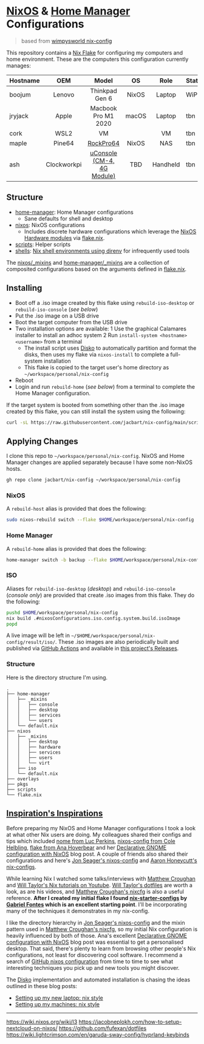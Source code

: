 # [NixOS] & [Home Manager] Configurations

> based from [wimpysworld nix-config](https://github.com/wimpysworld/nix-config)

[NixOS]: https://nixos.org/
[Home Manager]: https://github.com/nix-community/home-manager

This repository contains a [Nix Flake](https://nixos.wiki/wiki/Flakes) for configuring my computers and home environment. These are the computers this configuration currently manages:

| Hostname |     OEM     |            Model             |  OS   |   Role   | Status |
| :------- | :---------: | :--------------------------: | :---: | :------: | :----- |
| boojum   |   Lenovo    |        Thinkpad Gen 6        | NixOS |  Laptop  | WiP    |
| jryjack  |    Apple    |     Macbook Pro M1 2020      | macOS |  Laptop  | tbn    |
| cork     |    WSL2     |              VM              |       |    VM    | tbn    |
| maple    |   Pine64    |         [RockPro64]          | NixOS |   NAS    | tbn    |
| ash      | Clockworkpi | [uConsole (CM-4, 4G Module)] |  TBD  | Handheld | tbn    |

[uConsole (CM-4, 4G Module)]: https://www.clockworkpi.com/uconsole
[RockPro64]: https://www.pine64.org/rockpro64/

## Structure

- [home-manager]: Home Manager configurations
  - Sane defaults for shell and desktop
- [nixos]: NixOS configurations
  - Includes discrete hardware configurations which leverage the [NixOS Hardware modules](https://github.com/NixOS/nixos-hardware) via [flake.nix].
- [scripts]: Helper scripts
- [shells]: [Nix shell environments using direnv](https://determinate.systems/posts/nix-direnv) for infrequently used tools

The [nixos/_mixins] and [home-manager/_mixins] are a collection of composited configurations based on the arguments defined in [flake.nix].

[home-manager]: ./home-manager
[nixos]: ./nixos
[nixos/_mixins]: ./nixos/_mixins
[home-manager/_mixins]: ./home-manager/_mixins
[flake.nix]: ./flake.nix
[scripts]: ./scripts
[shells]: ./shells

## Installing

- Boot off a .iso image created by this flake using `rebuild-iso-desktop` or `rebuild-iso-console` (_see below_)
- Put the .iso image on a USB drive
- Boot the target computer from the USB drive
- Two installation options are available:
  1 Use the graphical Calamares installer to install an adhoc system
  2 Run `install-system <hostname> <username>` from a terminal
  - The install script uses [Disko] to automatically partition and format the disks, then uses my flake via `nixos-install` to complete a full-system installation
  - This flake is copied to the target user's home directory as `~/workspace/personal/nix-config`
- Reboot
- Login and run `rebuild-home` (_see below_) from a terminal to complete the Home Manager configuration.

If the target system is booted from something other than the .iso image created by this flake, you can still install the system using the following:

```bash
curl -sL https://raw.githubusercontent.com/jacbart/nix-config/main/scripts/install.sh | bash -s <hostname> <username>
```

## Applying Changes

I clone this repo to `~/workspace/personal/nix-config`. NixOS and Home Manager changes are applied separately because I have some non-NixOS hosts.

```bash
gh repo clone jacbart/nix-config ~/workspace/personal/nix-config
```

### NixOS

A `rebuild-host` alias is provided that does the following:

```bash
sudo nixos-rebuild switch --flake $HOME/workspace/personal/nix-config
```

### Home Manager

A `rebuild-home` alias is provided that does the following:

```bash
home-manager switch -b backup --flake $HOME/workspace/personal/nix-config
```

### ISO

Aliases for `rebuild-iso-desktop` (_desktop_) and `rebuild-iso-console` (_console only_) are provided that create .iso images from this flake. They do the following:

```bash
pushd $HOME/workspace/personal/nix-config
nix build .#nixosConfigurations.iso.config.system.build.isoImage
popd
```

A live image will be left in `~/$HOME/workspace/personal/nix-config/result/iso/`. These .iso images are also periodically built and published via [GitHub Actions](./.github/workflows) and available in [this project's Releases](https://github.com/jacbart/nix-config/releases).

### Structure

Here is the directory structure I'm using.

```
.
├── home-manager
│   ├── _mixins
│   │   ├── console
│   │   ├── desktop
│   │   ├── services
│   │   └── users
│   └── default.nix
├── nixos
│   ├── _mixins
│   │   ├── desktop
│   │   ├── hardware
│   │   ├── services
│   │   ├── users
│   │   └── virt
│   ├── iso
│   └── default.nix
├── overlays
├── pkgs
├── scripts
└── flake.nix
```

## [Inspiration's Inspirations](https://github.com/wimpysworld/nix-config)

Before preparing my NixOS and Home Manager configurations I took a look at what other Nix users are doing. My colleagues shared their configs and tips which included [nome from Luc Perkins], [nixos-config from Cole Helbling], [flake from Ana Hoverbear] and her [Declarative GNOME configuration with NixOS] blog post. A couple of friends also shared their configurations and here's [Jon Seager's nixos-config] and [Aaron Honeycutt's nix-configs].

While learning Nix I watched some talks/interviews with [Matthew Croughan](https://github.com/MatthewCroughan) and [Will Taylor's Nix tutorials on Youtube](https://www.youtube.com/playlist?list=PL-saUBvIJzOkjAw_vOac75v-x6EzNzZq-). [Will Taylor's dotfiles] are worth a look, as are his videos, and [Matthew Croughan's nixcfg] is also a useful reference. **After I created my initial flake I found [nix-starter-configs](https://github.com/Misterio77/nix-starter-configs) by [Gabriel Fontes](https://m7.rs) which is an excellent starting point**. I'll be incorporating many of the techniques it demonstrates in my nix-config.

I like the directory hierarchy in [Jon Seager's nixos-config] and the mixin pattern used in [Matthew Croughan's nixcfg], so my initial Nix configuration is heavily influenced by both of those. Ana's excellent [Declarative GNOME configuration with NixOS] blog post was essential to get a personalised desktop. That said, there's plenty to learn from browsing other people's Nix configurations, not least for discovering cool software. I recommend a search of [GitHub nixos configuration] from time to time to see what interesting techniques you pick up and new tools you might discover.

The [Disko] implementation and automated installation is chasing the ideas outlined in these blog posts:

- [Setting up my new laptop: nix style](https://bmcgee.ie/posts/2022/12/setting-up-my-new-laptop-nix-style/)
- [Setting up my machines: nix style](https://aldoborrero.com/posts/2023/01/15/setting-up-my-machines-nix-style/)

[nome from Luc Perkins]: https://github.com/the-nix-way/nome
[nixos-config from Cole Helbling]: https://github.com/cole-h/nixos-config
[flake from Ana Hoverbear]: https://github.com/Hoverbear-Consulting/flake
[Declarative GNOME configuration with NixOS]: https://hoverbear.org/blog/declarative-gnome-configuration-in-nixos/
[Jon Seager's nixos-config]: https://github.com/jnsgruk/nixos-config
[Aaron Honeycutt's nix-configs]: https://gitlab.com/ahoneybun/nix-configs
[Matthew Croughan's nixcfg]: https://github.com/MatthewCroughan/nixcfg
[Will Taylor's dotfiles]: https://github.com/wiltaylor/dotfiles
[GitHub nixos configuration]: https://github.com/search?q=nixos+configuration
[Disko]: https://github.com/nix-community/disko

---

https://wiki.nixos.org/wiki/I3
https://jacobneplokh.com/how-to-setup-nextcloud-on-nixos/
https://github.com/fufexan/dotfiles
https://wiki.lightcrimson.com/en/garuda-sway-config/hyprland-keybinds
